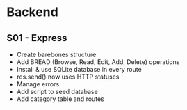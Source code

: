 # Backend

## S01 - Express

- Create barebones structure
- Add BREAD (Browse, Read, Edit, Add, Delete) operations
- Install & use SQLite database in every route
- res.send() now uses HTTP statuses
- Manage errors
- Add script to seed database
- Add category table and routes
